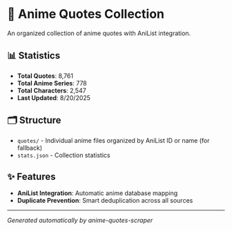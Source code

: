 # 🎌 Anime Quotes Collection

An organized collection of anime quotes with AniList integration.

## 📊 Statistics

- **Total Quotes**: 8,761
- **Total Anime Series**: 778
- **Total Characters**: 2,547
- **Last Updated**: 8/20/2025

## 🗂️ Structure

- `quotes/` - Individual anime files organized by AniList ID or name  (for fallback)
- `stats.json` - Collection statistics

## ✨ Features

- **AniList Integration**: Automatic anime database mapping
- **Duplicate Prevention**: Smart deduplication across all sources

---
*Generated automatically by anime-quotes-scraper*
